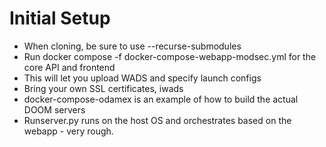 # Initial Setup

- When cloning, be sure to use --recurse-submodules
- Run docker compose -f docker-compose-webapp-modsec.yml for the core API and frontend
- This will let you upload WADS and specify launch configs
- Bring your own SSL certificates, iwads
- docker-compose-odamex is an example of how to build the actual DOOM servers
- Runserver.py runs on the host OS and orchestrates based on the webapp - very rough.

